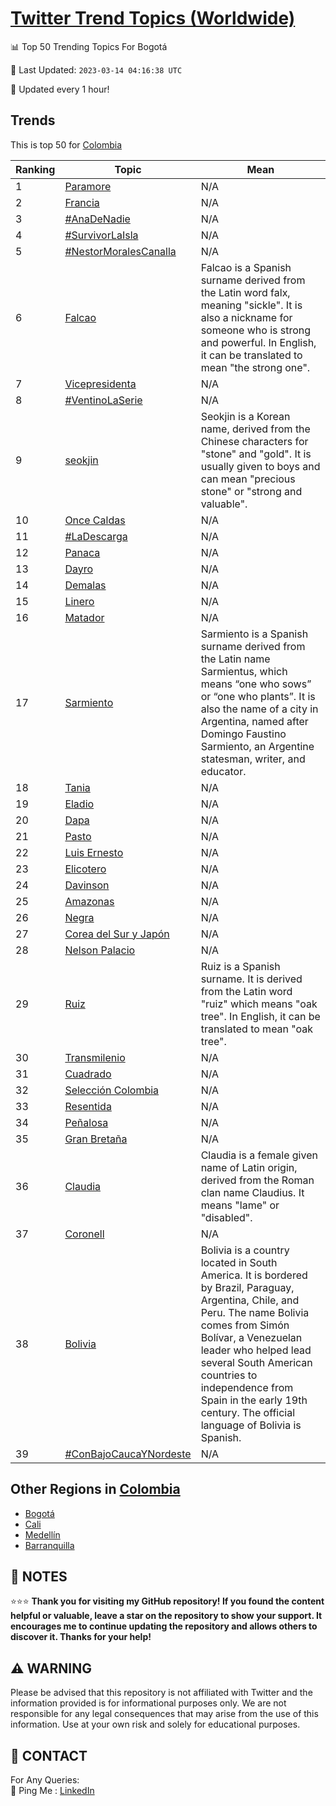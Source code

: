 [Twitter Trend Topics (Worldwide)](https://github.com/ErcinDedeoglu/Twitter-Trend-Topics)
==========


📊 Top 50 Trending Topics For Bogotá

📆 Last Updated: `2023-03-14 04:16:38 UTC`

🔧 Updated every 1 hour!


## Trends

This is top 50 for [Colombia](</Colombia>)

| Ranking | Topic | Mean |
| ------- | ------------ | ------------ |
| 1 | [Paramore](http://twitter.com/search?q=Paramore) | N/A |
| 2 | [Francia](http://twitter.com/search?q=Francia) | N/A |
| 3 | [#AnaDeNadie](http://twitter.com/search?q=%23AnaDeNadie) | N/A |
| 4 | [#SurvivorLaIsla](http://twitter.com/search?q=%23SurvivorLaIsla) | N/A |
| 5 | [#NestorMoralesCanalla](http://twitter.com/search?q=%23NestorMoralesCanalla) | N/A |
| 6 | [Falcao](http://twitter.com/search?q=Falcao) | Falcao is a Spanish surname derived from the Latin word falx, meaning "sickle". It is also a nickname for someone who is strong and powerful. In English, it can be translated to mean "the strong one". |
| 7 | [Vicepresidenta](http://twitter.com/search?q=Vicepresidenta) | N/A |
| 8 | [#VentinoLaSerie](http://twitter.com/search?q=%23VentinoLaSerie) | N/A |
| 9 | [seokjin](http://twitter.com/search?q=seokjin) | Seokjin is a Korean name, derived from the Chinese characters for "stone" and "gold". It is usually given to boys and can mean "precious stone" or "strong and valuable". |
| 10 | [Once Caldas](http://twitter.com/search?q=Once+Caldas) | N/A |
| 11 | [#LaDescarga](http://twitter.com/search?q=%23LaDescarga) | N/A |
| 12 | [Panaca](http://twitter.com/search?q=Panaca) | N/A |
| 13 | [Dayro](http://twitter.com/search?q=Dayro) | N/A |
| 14 | [Demalas](http://twitter.com/search?q=Demalas) | N/A |
| 15 | [Linero](http://twitter.com/search?q=Linero) | N/A |
| 16 | [Matador](http://twitter.com/search?q=Matador) | N/A |
| 17 | [Sarmiento](http://twitter.com/search?q=Sarmiento) | Sarmiento is a Spanish surname derived from the Latin name Sarmientus, which means “one who sows” or “one who plants”. It is also the name of a city in Argentina, named after Domingo Faustino Sarmiento, an Argentine statesman, writer, and educator. |
| 18 | [Tania](http://twitter.com/search?q=Tania) | N/A |
| 19 | [Eladio](http://twitter.com/search?q=Eladio) | N/A |
| 20 | [Dapa](http://twitter.com/search?q=Dapa) | N/A |
| 21 | [Pasto](http://twitter.com/search?q=Pasto) | N/A |
| 22 | [Luis Ernesto](http://twitter.com/search?q=Luis+Ernesto) | N/A |
| 23 | [Elicotero](http://twitter.com/search?q=Elicotero) | N/A |
| 24 | [Davinson](http://twitter.com/search?q=Davinson) | N/A |
| 25 | [Amazonas](http://twitter.com/search?q=Amazonas) | N/A |
| 26 | [Negra](http://twitter.com/search?q=Negra) | N/A |
| 27 | [Corea del Sur y Japón](http://twitter.com/search?q=Corea+del+Sur+y+Jap%c3%b3n) | N/A |
| 28 | [Nelson Palacio](http://twitter.com/search?q=Nelson+Palacio) | N/A |
| 29 | [Ruiz](http://twitter.com/search?q=Ruiz) | Ruiz is a Spanish surname. It is derived from the Latin word "ruiz" which means "oak tree". In English, it can be translated to mean "oak tree". |
| 30 | [Transmilenio](http://twitter.com/search?q=Transmilenio) | N/A |
| 31 | [Cuadrado](http://twitter.com/search?q=Cuadrado) | N/A |
| 32 | [Selección Colombia](http://twitter.com/search?q=Selecci%c3%b3n+Colombia) | N/A |
| 33 | [Resentida](http://twitter.com/search?q=Resentida) | N/A |
| 34 | [Peñalosa](http://twitter.com/search?q=Pe%c3%b1alosa) | N/A |
| 35 | [Gran Bretaña](http://twitter.com/search?q=Gran+Breta%c3%b1a) | N/A |
| 36 | [Claudia](http://twitter.com/search?q=Claudia) | Claudia is a female given name of Latin origin, derived from the Roman clan name Claudius. It means "lame" or "disabled". |
| 37 | [Coronell](http://twitter.com/search?q=Coronell) | N/A |
| 38 | [Bolivia](http://twitter.com/search?q=Bolivia) | Bolivia is a country located in South America. It is bordered by Brazil, Paraguay, Argentina, Chile, and Peru. The name Bolivia comes from Simón Bolívar, a Venezuelan leader who helped lead several South American countries to independence from Spain in the early 19th century. The official language of Bolivia is Spanish. |
| 39 | [#ConBajoCaucaYNordeste](http://twitter.com/search?q=%23ConBajoCaucaYNordeste) | N/A |



## Other Regions in [Colombia](</Colombia>)

* [Bogotá](</Colombia/Bogotá.md>)
* [Cali](</Colombia/Cali.md>)
* [Medellín](</Colombia/Medellín.md>)
* [Barranquilla](</Colombia/Barranquilla.md>)



## 📝 NOTES

⭐⭐⭐ **Thank you for visiting my GitHub repository! If you found the content helpful or valuable, leave a star on the repository to show your support. It encourages me to continue updating the repository and allows others to discover it. Thanks for your help!**


## ⚠️ WARNING

Please be advised that this repository is not affiliated with Twitter and the information provided is for informational purposes only. We are not responsible for any legal consequences that may arise from the use of this information. Use at your own risk and solely for educational purposes.


## 📨 CONTACT

 For Any Queries:  
            🏓 Ping Me : [LinkedIn](https://www.linkedin.com/in/ercindedeoglu/)
